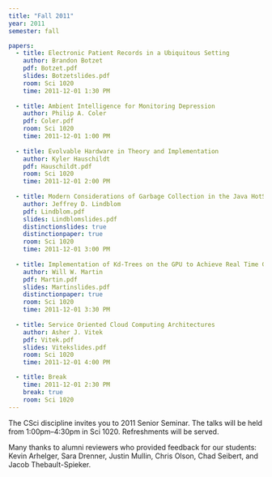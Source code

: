 ```yaml
---
title: "Fall 2011"
year: 2011
semester: fall

papers:
  - title: Electronic Patient Records in a Ubiquitous Setting
    author: Brandon Botzet
    pdf: Botzet.pdf
    slides: Botzetslides.pdf
    room: Sci 1020
    time: 2011-12-01 1:30 PM
 
  - title: Ambient Intelligence for Monitoring Depression
    author: Philip A. Coler
    pdf: Coler.pdf
    room: Sci 1020
    time: 2011-12-01 1:00 PM
  
  - title: Evolvable Hardware in Theory and Implementation
    author: Kyler Hauschildt
    pdf: Hauschildt.pdf
    room: Sci 1020
    time: 2011-12-01 2:00 PM
 
  - title: Modern Considerations of Garbage Collection in the Java HotSpot Virtual Machine
    author: Jeffrey D. Lindblom
    pdf: Lindblom.pdf
    slides: Lindblomslides.pdf
    distinctionslides: true 
    distinctionpaper: true
    room: Sci 1020
    time: 2011-12-01 3:00 PM
 
  - title: Implementation of Kd-Trees on the GPU to Achieve Real Time Graphics Processing
    author: Will W. Martin
    pdf: Martin.pdf
    slides: Martinslides.pdf
    distinctionpaper: true
    room: Sci 1020
    time: 2011-12-01 3:30 PM
 
  - title: Service Oriented Cloud Computing Architectures
    author: Asher J. Vitek
    pdf: Vitek.pdf
    slides: Vitekslides.pdf
    room: Sci 1020
    time: 2011-12-01 4:00 PM

  - title: Break
    time: 2011-12-01 2:30 PM
    break: true
    room: Sci 1020
---
```


The CSci discipline invites you to 2011 Senior Seminar. The talks will be held from 1:00pm–4:30pm in Sci 1020. Refreshments will be served. 

Many thanks to alumni reviewers who provided feedback for our students: Kevin Arhelger, Sara Drenner, Justin Mullin, Chris Olson, Chad Seibert, and Jacob Thebault-Spieker.
